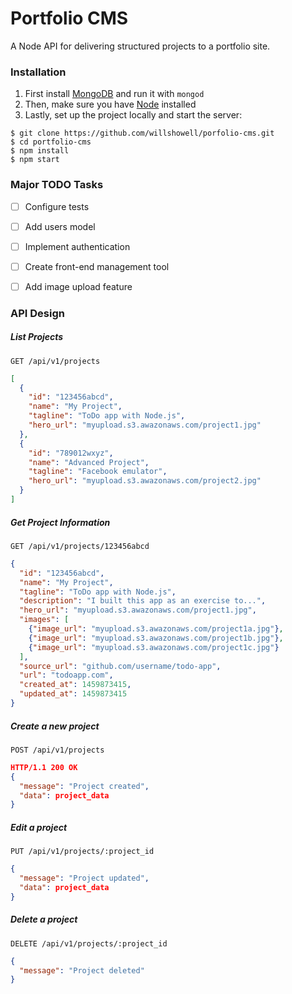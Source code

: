 # Portfolio CMS

A Node API for delivering structured projects to a portfolio site.


### Installation

1. First install [MongoDB](https://www.mongodb.org/) and run it with `mongod`
2. Then, make sure you have [Node](https://nodejs.org) installed
3. Lastly, set up the project locally and start the server:

```
$ git clone https://github.com/willshowell/porfolio-cms.git
$ cd portfolio-cms
$ npm install
$ npm start
```

### Major TODO Tasks
* [ ] Configure tests
* [ ] Add users model
* [ ] Implement authentication
* [ ] Create front-end management tool
* [ ] Add image upload feature
 

### API Design

##### List Projects
 
```http
GET /api/v1/projects
```
```json
[
  {
    "id": "123456abcd",
    "name": "My Project",
    "tagline": "ToDo app with Node.js",
    "hero_url": "myupload.s3.awazonaws.com/project1.jpg"
  },
  {
    "id": "789012wxyz",
    "name": "Advanced Project",
    "tagline": "Facebook emulator",
    "hero_url": "myupload.s3.awazonaws.com/project2.jpg"
  }
]
```
	
##### Get Project Information
```http
GET /api/v1/projects/123456abcd
```
```json
{
  "id": "123456abcd",
  "name": "My Project",
  "tagline": "ToDo app with Node.js",
  "description": "I built this app as an exercise to...",
  "hero_url": "myupload.s3.awazonaws.com/project1.jpg",
  "images": [
    {"image_url": "myupload.s3.awazonaws.com/project1a.jpg"},
    {"image_url": "myupload.s3.awazonaws.com/project1b.jpg"},
    {"image_url": "myupload.s3.awazonaws.com/project1c.jpg"}
  ],
  "source_url": "github.com/username/todo-app",
  "url": "todoapp.com",
  "created_at": 1459873415,
  "updated_at": 1459873415
}
```

##### Create a new project
```http
POST /api/v1/projects
```
```json
HTTP/1.1 200 OK
{
  "message": "Project created",
  "data": project_data
}
```

##### Edit a project
```http
PUT /api/v1/projects/:project_id
```
```json
{
  "message": "Project updated",
  "data": project_data
}
```
	
##### Delete a project
```http
DELETE /api/v1/projects/:project_id
```
```json
{
  "message": "Project deleted"
}
```
